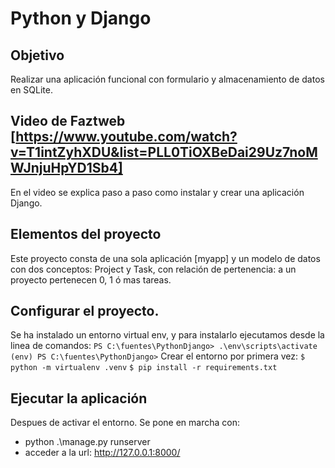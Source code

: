 # Python y Django
## Objetivo
Realizar una aplicación funcional con formulario y almacenamiento de datos en SQLite.

## Video de Faztweb [https://www.youtube.com/watch?v=T1intZyhXDU&list=PLL0TiOXBeDai29Uz7noMWJnjuHpYD1Sb4]
En el video se explica paso a paso como instalar y crear una aplicación Django.



## Elementos del proyecto 
Este proyecto consta de una sola aplicación [myapp] y un modelo de datos con 
dos conceptos: Project y Task, con relación de pertenencia: a un proyecto 
pertenecen 0, 1 ó mas tareas.

## Configurar el proyecto.
Se ha instalado un entorno virtual env, y para instalarlo ejecutamos desde 
la linea de comandos:
    `PS C:\fuentes\PythonDjango> .\env\scripts\activate`
    `(env) PS C:\fuentes\PythonDjango>` 
Crear el entorno por primera vez:
    `$ python -m virtualenv .venv`
    `$ pip install -r requirements.txt`

## Ejecutar la aplicación
Despues de activar el entorno.
Se pone en marcha con: 
-  python .\manage.py runserver 
-  acceder a la url: http://127.0.0.1:8000/